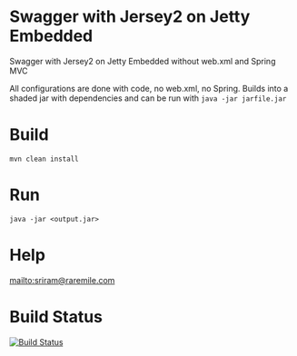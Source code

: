 # Swagger with Jersey2 on Jetty Embedded
Swagger with Jersey2 on Jetty Embedded without web.xml and Spring MVC

All configurations are done with code, no web.xml, no Spring. Builds into a shaded jar with dependencies and can be run with `java -jar jarfile.jar`

# Build
`mvn clean install`

# Run
`java -jar <output.jar>`

# Help
<mailto:sriram@raremile.com>

# Build Status
[![Build Status](https://travis-ci.org/SriramKeerthi/swagger-jersey2-jetty.png)](https://travis-ci.org/SriramKeerthi/swagger-jersey2-jetty)
